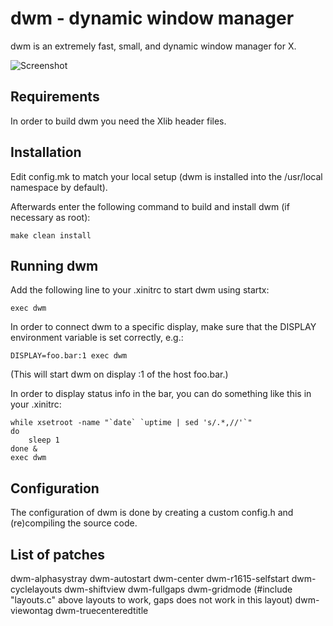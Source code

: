 dwm - dynamic window manager
============================
dwm is an extremely fast, small, and dynamic window manager for X.

![Screenshot](screenshot.png)

Requirements
------------
In order to build dwm you need the Xlib header files.


Installation
------------
Edit config.mk to match your local setup (dwm is installed into
the /usr/local namespace by default).

Afterwards enter the following command to build and install dwm (if
necessary as root):

    make clean install


Running dwm
-----------
Add the following line to your .xinitrc to start dwm using startx:

    exec dwm

In order to connect dwm to a specific display, make sure that
the DISPLAY environment variable is set correctly, e.g.:

    DISPLAY=foo.bar:1 exec dwm

(This will start dwm on display :1 of the host foo.bar.)

In order to display status info in the bar, you can do something
like this in your .xinitrc:

    while xsetroot -name "`date` `uptime | sed 's/.*,//'`"
    do
    	sleep 1
    done &
    exec dwm


Configuration
-------------
The configuration of dwm is done by creating a custom config.h
and (re)compiling the source code.


List of patches
-------------
dwm-alphasystray
dwm-autostart
dwm-center
dwm-r1615-selfstart
dwm-cyclelayouts
dwm-shiftview
dwm-fullgaps
dwm-gridmode (#include "layouts.c" above layouts to work, gaps does not work in this layout)
dwm-viewontag
dwm-truecenteredtitle
